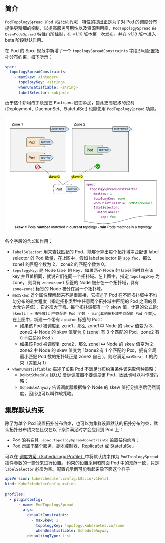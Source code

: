 ## 简介

`PodTopologySpread（Pod 拓扑分布约束）` 特性的提出正是为了对 Pod 的调度分布提供更精细的控制，以提高服务可用性以及资源利用率，`PodTopologySpread` 由 `EvenPodsSpread` 特性门所控制，在 v1.16 版本第一次发布，并在 v1.18 版本进入 beta 阶段默认启用。

在 Pod 的 Spec 规范中新增了一个 `topologySpreadConstraints` 字段即可配置拓扑分布约束，如下所示：

```yaml
spec:
  topologySpreadConstraints:
    - maxSkew: <integer>
      topologyKey: <string>
      whenUnsatisfiable: <string>
      labelSelector: <object>

```

由于这个新增的字段是在 Pod spec 层面添加，因此更高层级的控制 (Deployment、DaemonSet、StatefulSet) 也能使用 `PodTopologySpread` 功能。

![img](.assets/Pod拓扑分布约束/20210325152221.png)

各个字段的含义和作用：

- `labelSelector`: 用来查找匹配的 Pod，能够计算出每个拓扑域中匹配该 label selector 的 Pod 数量，在上图中，假如 label selector 是 `app:foo`，那么 zone1 的匹配个数为 2， zone2 的匹配个数为 0。
- `topologyKey`: 是 Node label 的 key，如果两个 Node 的 label 同时具有该 key 并且值相同，就说它们在同一个拓扑域。在上图中，指定 `topologyKey` 为 zone， 则具有 `zone=zone1` 标签的 Node 被分在一个拓扑域，具有 `zone=zone2` 标签的 Node 被分在另一个拓扑域。
- `maxSkew`: 这个属性理解起来不是很直接，它描述了 Pod 在不同拓扑域中不均匀分布的最大程度（指定拓扑类型中任意两个拓扑域中匹配的 Pod 之间的最大允许差值），它必须大于零。每个拓扑域都有一个 skew 值，计算的公式是: `skew[i] = 拓扑域[i]中匹配的 Pod 个数 - min{其他拓扑域中匹配的 Pod 个数}`。在上图中，新建一个带有 `app=foo` 标签的 Pod：
  - 如果该 Pod 被调度到 zone1，那么 zone1 中 Node 的 skew 值变为 3，zone2 中 Node 的 skew 值变为 0 (zone1 有 3 个匹配的 Pod，zone2 有 0 个匹配的 Pod )
  - 如果该 Pod 被调度到 zone2，那么 zone1 中 Node 的 skew 值变为 2，zone2 中 Node 的 skew 值变为 1(zone2 有 1 个匹配的 Pod，拥有全局最小匹配 Pod 数的拓扑域正是 zone2 自己 )，则它满足`maxSkew: 1` 的约束（差值为 1）
- `whenUnsatisfiable`: 描述了如果 Pod 不满足分布约束条件该采取何种策略：
  - `DoNotSchedule` (默认) 告诉调度器不要调度该 Pod，因此也可以叫作硬策略；
  - `ScheduleAnyway` 告诉调度器根据每个 Node 的 skew 值打分排序后仍然调度，因此也可以叫作软策略。

## 集群默认约束

除了为单个 Pod 设置拓扑分布约束，也可以为集群设置默认的拓扑分布约束，默认拓扑分布约束在且仅在以下条件满足时才会应用到 Pod 上：

- Pod 没有在其  `.spec.topologySpreadConstraints` 设置任何约束；
- Pod 隶属于某个服务、副本控制器、ReplicaSet 或 StatefulSet。

可以在  [调度方案（Schedulingg Profile）](https://kubernetes.io/zh/docs/reference/scheduling/config/#profiles)中将默认约束作为  `PodTopologySpread` 插件参数的一部分来进行设置。 约束的设置采用和前面 Pod 中的规范一致，只是  `labelSelector` 必须为空。配置的示例可能看起来像下面这个样子：

```yaml
apiVersion: kubescheduler.config.k8s.io/v1beta1
kind: KubeSchedulerConfiguration

profiles:
  - pluginConfig:
      - name: PodTopologySpread
        args:
          defaultConstraints:
            - maxSkew: 1
              topologyKey: topology.kubernetes.io/zone
              whenUnsatisfiable: ScheduleAnyway
          defaultingType: List

```

